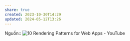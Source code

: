 ```yaml
---
share: true
created: 2023-10-30T14:29
updated: 2024-05-12T13:26
---
```


Nguồn:: ![10 Rendering Patterns for Web Apps - YouTube](https://youtu.be/Dkx5ydvtpCA?si=JTxuIyW_lFbuA4OB)